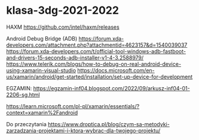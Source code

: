 # klasa-3dg-2021-2022

HAXM 
https://github.com/intel/haxm/releases


Android Debug Bridge (ADB) https://forum.xda-developers.com/attachment.php?attachmentid=4623157&d=1540039037 https://forum.xda-developers.com/t/official-tool-windows-adb-fastboot-and-drivers-15-seconds-adb-installer-v1-4-3.2588979/ https://www.telerik.com/blogs/how-to-debug-on-real-android-device-using-xamarin-visual-studio https://docs.microsoft.com/en-us/xamarin/android/get-started/installation/set-up-device-for-development


EGZAMIN:
https://egzamin-inf04.blogspot.com/2022/09/arkusz-inf04-01-2206-sg.html




https://learn.microsoft.com/pl-pl/xamarin/essentials/?context=xamarin%2Fandroid

 
Do przeczytania 
https://www.droptica.pl/blog/czym-sa-metodyki-zarzadzania-projektami-i-ktora-wybrac-dla-twojego-projektu/
